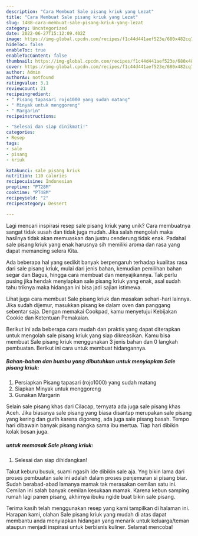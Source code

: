 ```yaml
---
description: "Cara Membuat Sale pisang kriuk yang Lezat"
title: "Cara Membuat Sale pisang kriuk yang Lezat"
slug: 1488-cara-membuat-sale-pisang-kriuk-yang-lezat
category: Uncategorized
date: 2022-06-27T15:12:09.402Z
image: https://img-global.cpcdn.com/recipes/f1c44d441aef523e/680x482cq70/sale-pisang-kriuk-foto-resep-utama.jpg
hideToc: false
enableToc: true
enableTocContent: false
thumbnail: https://img-global.cpcdn.com/recipes/f1c44d441aef523e/680x482cq70/sale-pisang-kriuk-foto-resep-utama.jpg
cover: https://img-global.cpcdn.com/recipes/f1c44d441aef523e/680x482cq70/sale-pisang-kriuk-foto-resep-utama.jpg
author: Admin
authorAv: notfound
ratingvalue: 3.1
reviewcount: 21
recipeingredient:
- " Pisang tapasari rojo1000 yang sudah matang"
- " Minyak untuk menggoreng"
- " Margarin"
recipeinstructions:

- "Selesai dan siap dinikmati!"
categories:
- Resep
tags:
- sale
- pisang
- kriuk

katakunci: sale pisang kriuk 
nutrition: 110 calories
recipecuisine: Indonesian
preptime: "PT28M"
cooktime: "PT48M"
recipeyield: "2"
recipecategory: Dessert

---
```





Lagi mencari inspirasi resep sale pisang kriuk yang unik? Cara membuatnya sangat tidak susah dan tidak juga mudah. Jika salah mengolah maka hasilnya tidak akan memuaskan dan justru cenderung tidak enak. Padahal sale pisang kriuk yang enak harusnya sih memiliki aroma dan rasa yang dapat memancing selera Kita.





Ada beberapa hal yang sedikit banyak berpengaruh terhadap kualitas rasa dari sale pisang kriuk, mulai dari jenis bahan, kemudian pemilihan bahan segar dan Bagus, hingga cara membuat dan menyajikannya. Tak perlu pusing jika hendak menyiapkan sale pisang kriuk yang enak,      asal sudah tahu triknya maka hidangan ini bisa jadi sajian istimewa.














Lihat juga cara membuat Sale pisang kriuk dan masakan sehari-hari lainnya. Jika sudah dijemur, masukkan pisang ke dalam oven dan panggang sebentar saja. Dengan memakai Cookpad, kamu menyetujui Kebijakan Cookie dan Ketentuan Pemakaian.






Berikut ini ada beberapa cara mudah dan praktis yang dapat diterapkan untuk mengolah sale pisang kriuk yang siap dikreasikan. Kamu bisa membuat Sale pisang kriuk menggunakan 3 jenis bahan dan 0 langkah pembuatan. Berikut ini cara untuk membuat hidangannya.

<!--inarticleads1-->

##### Bahan-bahan dan bumbu yang dibutuhkan untuk menyiapkan Sale pisang kriuk:

1. Persiapkan  Pisang tapasari (rojo1000) yang sudah matang
1. Siapkan  Minyak untuk menggoreng
1. Gunakan  Margarin


Selain sale pisang khas dari Cilacap, ternyata ada juga sale pisang khas Aceh. Jika biasanya sale pisang yang biasa disantap merupakan sale pisang yang kering dan gurih karena digoreng, ada juga sale pisang basah. Tempo hari dibawain banyak pisang nangka sama ibu mertua. Tiap hari dibikin kolak bosan juga. 

<!--inarticleads2-->

#####  untuk memasak Sale pisang kriuk:


1. Selesai dan siap dihidangkan!

Takut keburu busuk, suami ngasih ide dibikin sale aja. Yng bikin lama dari proses pembuatan sale ini adalah dalam proses penjemuran si pisang biar. Sudah berabad-abad lamanya mamak tak merasakan cemilan satu ini. Cemilan ini salah banyak cemilan kesukaan mamak. Karena kebun samping rumah lagi panen pisang, akhirnya ibuku ngide buat bikin sale pisang. 

Terima kasih telah menggunakan resep yang kami tampilkan di halaman ini. Harapan kami, olahan Sale pisang kriuk yang mudah di atas dapat membantu anda menyiapkan hidangan yang menarik untuk keluarga/teman ataupun menjadi inspirasi untuk berbisnis kuliner. Selamat mencoba!
